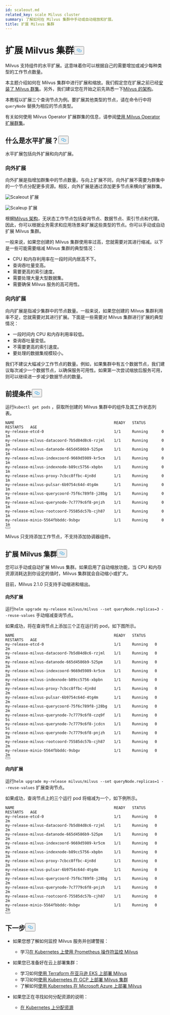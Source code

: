 ```yaml
---
id: scaleout.md
related_key: scale Milvus cluster
summary: 了解如何在 Milvus 集群中手动或自动缩放和扩展。
title: 扩展 Milvus 集群
---
```

<h1 id="Scale-a-Milvus-Cluster" class="common-anchor-header">扩展 Milvus 集群<button data-href="#Scale-a-Milvus-Cluster" class="anchor-icon" translate="no">
      <svg translate="no"
        aria-hidden="true"
        focusable="false"
        height="20"
        version="1.1"
        viewBox="0 0 16 16"
        width="16"
      >
        <path
          fill="#0092E4"
          fill-rule="evenodd"
          d="M4 9h1v1H4c-1.5 0-3-1.69-3-3.5S2.55 3 4 3h4c1.45 0 3 1.69 3 3.5 0 1.41-.91 2.72-2 3.25V8.59c.58-.45 1-1.27 1-2.09C10 5.22 8.98 4 8 4H4c-.98 0-2 1.22-2 2.5S3 9 4 9zm9-3h-1v1h1c1 0 2 1.22 2 2.5S13.98 12 13 12H9c-.98 0-2-1.22-2-2.5 0-.83.42-1.64 1-2.09V6.25c-1.09.53-2 1.84-2 3.25C6 11.31 7.55 13 9 13h4c1.45 0 3-1.69 3-3.5S14.5 6 13 6z"
        ></path>
      </svg>
    </button></h1><p>Milvus 支持组件的水平扩展。这意味着你可以根据自己的需要增加或减少每种类型的工作节点数量。</p>
<p>本主题介绍如何在 Milvus 集群中进行扩展和缩放。我们假定您在扩展之前已经<a href="/docs/zh/install_cluster-helm.md">安装了 Milvus 群集</a>。另外，我们建议您在开始之前先熟悉一下<a href="/docs/zh/architecture_overview.md">Milvus 的架构</a>。</p>
<p>本教程以扩展三个查询节点为例。要扩展其他类型的节点，请在命令行中将<code translate="no">queryNode</code> 替换为相应的节点类型。</p>
<div class="alert note">
<p>有关如何使用 Milvus Operator 扩展群集的信息，请参阅<a href="https://github.com/zilliztech/milvus-operator/blob/main/docs/administration/scale-a-milvus-cluster.md">使用 Milvus Operator 扩展群集</a>。</p>
</div>
<h2 id="What-is-horizontal-scaling" class="common-anchor-header">什么是水平扩展？<button data-href="#What-is-horizontal-scaling" class="anchor-icon" translate="no">
      <svg translate="no"
        aria-hidden="true"
        focusable="false"
        height="20"
        version="1.1"
        viewBox="0 0 16 16"
        width="16"
      >
        <path
          fill="#0092E4"
          fill-rule="evenodd"
          d="M4 9h1v1H4c-1.5 0-3-1.69-3-3.5S2.55 3 4 3h4c1.45 0 3 1.69 3 3.5 0 1.41-.91 2.72-2 3.25V8.59c.58-.45 1-1.27 1-2.09C10 5.22 8.98 4 8 4H4c-.98 0-2 1.22-2 2.5S3 9 4 9zm9-3h-1v1h1c1 0 2 1.22 2 2.5S13.98 12 13 12H9c-.98 0-2-1.22-2-2.5 0-.83.42-1.64 1-2.09V6.25c-1.09.53-2 1.84-2 3.25C6 11.31 7.55 13 9 13h4c1.45 0 3-1.69 3-3.5S14.5 6 13 6z"
        ></path>
      </svg>
    </button></h2><p>水平扩展包括向外扩展和向内扩展。</p>
<h3 id="Scaling-out" class="common-anchor-header">向外扩展</h3><p>向外扩展是指增加群集中的节点数量。与向上扩展不同，向外扩展不需要为群集中的一个节点分配更多资源。相反，向外扩展是通过添加更多节点来横向扩展群集。</p>
<p>
  
   <span class="img-wrapper"> <img translate="no" src="/docs/v2.5.x/assets/scale_out.jpg" alt="Scaleout" class="doc-image" id="scaleout" />
   </span> <span class="img-wrapper"> <span>扩展</span> </span></p>
<p>
  
   <span class="img-wrapper"> <img translate="no" src="/docs/v2.5.x/assets/scale_up.jpg" alt="Scaleup" class="doc-image" id="scaleup" />
   </span> <span class="img-wrapper"> <span>扩展</span> </span></p>
<p>根据<a href="/docs/zh/architecture_overview.md">Milvus 架构</a>，无状态工作节点包括查询节点、数据节点、索引节点和代理。因此，你可以根据业务需求和应用场景来扩展这些类型的节点。你可以手动或自动扩展 Milvus 集群。</p>
<p>一般来说，如果您创建的 Milvus 集群使用率过高，您就需要对其进行缩减。以下是一些可能需要缩减 Milvus 集群的典型情况：</p>
<ul>
<li>CPU 和内存利用率在一段时间内居高不下。</li>
<li>查询吞吐量变高。</li>
<li>需要更高的索引速度。</li>
<li>需要处理大量大型数据集。</li>
<li>需要确保 Milvus 服务的高可用性。</li>
</ul>
<h3 id="Scaling-in" class="common-anchor-header">向内扩展</h3><p>向内扩展是指减少集群中的节点数量。一般来说，如果您创建的 Milvus 集群利用率不足，您就需要对其进行扩展。下面是一些需要对 Milvus 集群进行扩展的典型情况：</p>
<ul>
<li>一段时间内 CPU 和内存利用率较低。</li>
<li>查询吞吐量变低。</li>
<li>不需要更高的索引速度。</li>
<li>要处理的数据集规模较小。</li>
</ul>
<div class="alert note">
我们不建议大幅减少工作节点的数量。例如，如果集群中有五个数据节点，我们建议每次减少一个数据节点，以确保服务可用性。如果第一次尝试缩放后服务可用，则可以继续进一步减少数据节点的数量。</div>
<h2 id="Prerequisites" class="common-anchor-header">前提条件<button data-href="#Prerequisites" class="anchor-icon" translate="no">
      <svg translate="no"
        aria-hidden="true"
        focusable="false"
        height="20"
        version="1.1"
        viewBox="0 0 16 16"
        width="16"
      >
        <path
          fill="#0092E4"
          fill-rule="evenodd"
          d="M4 9h1v1H4c-1.5 0-3-1.69-3-3.5S2.55 3 4 3h4c1.45 0 3 1.69 3 3.5 0 1.41-.91 2.72-2 3.25V8.59c.58-.45 1-1.27 1-2.09C10 5.22 8.98 4 8 4H4c-.98 0-2 1.22-2 2.5S3 9 4 9zm9-3h-1v1h1c1 0 2 1.22 2 2.5S13.98 12 13 12H9c-.98 0-2-1.22-2-2.5 0-.83.42-1.64 1-2.09V6.25c-1.09.53-2 1.84-2 3.25C6 11.31 7.55 13 9 13h4c1.45 0 3-1.69 3-3.5S14.5 6 13 6z"
        ></path>
      </svg>
    </button></h2><p>运行<code translate="no">kubectl get pods</code> ，获取所创建的 Milvus 集群中的组件及其工作状态列表。</p>
<pre><code translate="no">NAME                                            READY   STATUS       RESTARTS   AGE
my-release-etcd-0                               1/1     Running      0          1m
my-release-milvus-datacoord-7b5d84d8c6-rzjml    1/1     Running      0          1m
my-release-milvus-datanode-665d4586b9-525pm     1/1     Running      0          1m
my-release-milvus-indexcoord-9669d5989-kr5cm    1/1     Running      0          1m
my-release-milvus-indexnode-b89cc5756-xbpbn     1/1     Running      0          1m
my-release-milvus-proxy-7cbcc8ffbc-4jn8d        1/1     Running      0          1m
my-release-milvus-pulsar-6b9754c64d-4tg4m       1/1     Running      0          1m
my-release-milvus-querycoord-75f6c789f8-j28bg   1/1     Running      0          1m
my-release-milvus-querynode-7c7779c6f8-pnjzh    1/1     Running      0          1m
my-release-milvus-rootcoord-75585dc57b-cjh87    1/1     Running      0          1m
my-release-minio-5564fbbddc-9sbgv               1/1     Running      0          1m 
<button class="copy-code-btn"></button></code></pre>
<div class="alert note">
Milvus 只支持添加工作节点，不支持添加协调器组件。</div>
<h2 id="Scale-a-Milvus-cluster" class="common-anchor-header">扩展 Milvus 集群<button data-href="#Scale-a-Milvus-cluster" class="anchor-icon" translate="no">
      <svg translate="no"
        aria-hidden="true"
        focusable="false"
        height="20"
        version="1.1"
        viewBox="0 0 16 16"
        width="16"
      >
        <path
          fill="#0092E4"
          fill-rule="evenodd"
          d="M4 9h1v1H4c-1.5 0-3-1.69-3-3.5S2.55 3 4 3h4c1.45 0 3 1.69 3 3.5 0 1.41-.91 2.72-2 3.25V8.59c.58-.45 1-1.27 1-2.09C10 5.22 8.98 4 8 4H4c-.98 0-2 1.22-2 2.5S3 9 4 9zm9-3h-1v1h1c1 0 2 1.22 2 2.5S13.98 12 13 12H9c-.98 0-2-1.22-2-2.5 0-.83.42-1.64 1-2.09V6.25c-1.09.53-2 1.84-2 3.25C6 11.31 7.55 13 9 13h4c1.45 0 3-1.69 3-3.5S14.5 6 13 6z"
        ></path>
      </svg>
    </button></h2><p>您可以手动或自动扩展 Milvus 集群。如果启用了自动缩放功能，当 CPU 和内存资源消耗达到你设定的值时，Milvus 集群就会自动缩小或扩大。</p>
<p>目前，Milvus 2.1.0 只支持手动缩进和缩出。</p>
<h4 id="Scaling-out" class="common-anchor-header">向外扩展</h4><p>运行<code translate="no">helm upgrade my-release milvus/milvus --set queryNode.replicas=3 --reuse-values</code> 手动缩减查询节点。</p>
<p>如果成功，将在查询节点上添加三个正在运行的 pod，如下图所示。</p>
<pre><code translate="no">NAME                                            READY   STATUS    RESTARTS   AGE
my-release-etcd-0                               1/1     Running   0          2m
my-release-milvus-datacoord-7b5d84d8c6-rzjml    1/1     Running   0          2m
my-release-milvus-datanode-665d4586b9-525pm     1/1     Running   0          2m
my-release-milvus-indexcoord-9669d5989-kr5cm    1/1     Running   0          2m
my-release-milvus-indexnode-b89cc5756-xbpbn     1/1     Running   0          2m
my-release-milvus-proxy-7cbcc8ffbc-4jn8d        1/1     Running   0          2m
my-release-milvus-pulsar-6b9754c64d-4tg4m       1/1     Running   0          2m
my-release-milvus-querycoord-75f6c789f8-j28bg   1/1     Running   0          2m
my-release-milvus-querynode-7c7779c6f8-czq9f    1/1     Running   0          5s
my-release-milvus-querynode-7c7779c6f8-jcdcn    1/1     Running   0          5s
my-release-milvus-querynode-7c7779c6f8-pnjzh    1/1     Running   0          2m
my-release-milvus-rootcoord-75585dc57b-cjh87    1/1     Running   0          2m
my-release-minio-5564fbbddc-9sbgv               1/1     Running   0          2m
<button class="copy-code-btn"></button></code></pre>
<h4 id="Scaling-in" class="common-anchor-header">向内扩展</h4><p>运行<code translate="no">helm upgrade my-release milvus/milvus --set queryNode.replicas=1 --reuse-values</code> 扩展查询节点。</p>
<p>如果成功，查询节点上的三个运行 pod 将缩减为一个，如下例所示。</p>
<pre><code translate="no">NAME                                            READY   STATUS    RESTARTS   AGE
my-release-etcd-0                               1/1     Running   0          2m
my-release-milvus-datacoord-7b5d84d8c6-rzjml    1/1     Running   0          2m
my-release-milvus-datanode-665d4586b9-525pm     1/1     Running   0          2m
my-release-milvus-indexcoord-9669d5989-kr5cm    1/1     Running   0          2m
my-release-milvus-indexnode-b89cc5756-xbpbn     1/1     Running   0          2m
my-release-milvus-proxy-7cbcc8ffbc-4jn8d        1/1     Running   0          2m
my-release-milvus-pulsar-6b9754c64d-4tg4m       1/1     Running   0          2m
my-release-milvus-querycoord-75f6c789f8-j28bg   1/1     Running   0          2m
my-release-milvus-querynode-7c7779c6f8-pnjzh    1/1     Running   0          2m
my-release-milvus-rootcoord-75585dc57b-cjh87    1/1     Running   0          2m
my-release-minio-5564fbbddc-9sbgv               1/1     Running   0          2m
<button class="copy-code-btn"></button></code></pre>
<h2 id="Whats-next" class="common-anchor-header">下一步<button data-href="#Whats-next" class="anchor-icon" translate="no">
      <svg translate="no"
        aria-hidden="true"
        focusable="false"
        height="20"
        version="1.1"
        viewBox="0 0 16 16"
        width="16"
      >
        <path
          fill="#0092E4"
          fill-rule="evenodd"
          d="M4 9h1v1H4c-1.5 0-3-1.69-3-3.5S2.55 3 4 3h4c1.45 0 3 1.69 3 3.5 0 1.41-.91 2.72-2 3.25V8.59c.58-.45 1-1.27 1-2.09C10 5.22 8.98 4 8 4H4c-.98 0-2 1.22-2 2.5S3 9 4 9zm9-3h-1v1h1c1 0 2 1.22 2 2.5S13.98 12 13 12H9c-.98 0-2-1.22-2-2.5 0-.83.42-1.64 1-2.09V6.25c-1.09.53-2 1.84-2 3.25C6 11.31 7.55 13 9 13h4c1.45 0 3-1.69 3-3.5S14.5 6 13 6z"
        ></path>
      </svg>
    </button></h2><ul>
<li><p>如果您想了解如何监控 Milvus 服务并创建警报：</p>
<ul>
<li>学习<a href="/docs/zh/monitor.md">在 Kubernetes 上使用 Prometheus 操作符监控 Milvus</a></li>
</ul></li>
<li><p>如果您已准备好在云上部署集群：</p>
<ul>
<li>学习如何<a href="/docs/zh/eks.md">使用 Terraform 在亚马逊 EKS 上部署 Milvus</a></li>
<li>学习如何<a href="/docs/zh/gcp.md">使用 Kubernetes 在 GCP 上部署 Milvus 集群</a></li>
<li>了解如何<a href="/docs/zh/azure.md">使用 Kubernetes 在 Microsoft Azure 上部署 Milvus</a></li>
</ul></li>
<li><p>如果您正在寻找如何分配资源的说明：</p>
<ul>
<li><a href="/docs/zh/allocate.md#standalone">在 Kubernetes 上分配资源</a></li>
</ul></li>
</ul>
